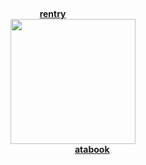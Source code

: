 <br><br><br>

<h4 align="center">
  <a href="https://rentry.co/guys">rentry</a> ⠀⠀⠀⠀⠀⠀<br>
<img src="https://files.catbox.moe/cbamae.jpg" width="200" height="auto"></img><br>
       ⠀⠀⠀⠀⠀⠀<a href="https://toji.atabook.org">atabook</a>
</h4>

<br><br><br>
